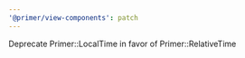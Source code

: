 ```yaml
---
'@primer/view-components': patch
---
```


Deprecate Primer::LocalTime in favor of Primer::RelativeTime
